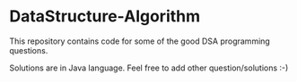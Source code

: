 # DataStructure-Algorithm
This repository contains code for some of the good DSA programming questions.

Solutions are in Java language.
Feel free to add other question/solutions :-)

